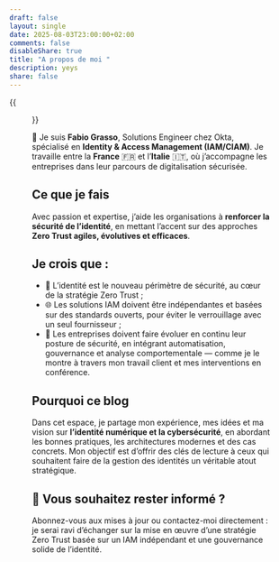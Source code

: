 ```yaml
---
draft: false
layout: single
date: 2025-08-03T23:00:00+02:00
comments: false
disableShare: true
title: "A propos de moi "
description: yeys
share: false
---
```

{{ <figure src="/profile-small.jpg" alt="Fabio" class="ma0 w-25 float-right"> }}

👋 Je suis **Fabio Grasso**, Solutions Engineer chez Okta, spécialisé en **Identity & Access Management (IAM/CIAM)**. Je travaille entre la **France** 🇫🇷 et l’**Italie** 🇮🇹, où j’accompagne les entreprises dans leur parcours de digitalisation sécurisée.

## Ce que je fais

Avec passion et expertise, j’aide les organisations à **renforcer la sécurité de l’identité**, en mettant l’accent sur des approches **Zero Trust agiles, évolutives et efficaces**.

## Je crois que :

* 🔐 L’identité est le nouveau périmètre de sécurité, au cœur de la stratégie Zero Trust ;
* 🌐 Les solutions IAM doivent être indépendantes et basées sur des standards ouverts, pour éviter le verrouillage avec un seul fournisseur ;
* 🚀 Les entreprises doivent faire évoluer en continu leur posture de sécurité, en intégrant automatisation, gouvernance et analyse comportementale — comme je le montre à travers mon travail client et mes interventions en conférence.

## Pourquoi ce blog

Dans cet espace, je partage mon expérience, mes idées et ma vision sur **l’identité numérique et la cybersécurité**, en abordant les bonnes pratiques, les architectures modernes et des cas concrets. Mon objectif est d’offrir des clés de lecture à ceux qui souhaitent faire de la gestion des identités un véritable atout stratégique.

## 📣 Vous souhaitez rester informé ?

Abonnez-vous aux mises à jour ou contactez-moi directement : je serai ravi d’échanger sur la mise en œuvre d’une stratégie Zero Trust basée sur un IAM indépendant et une gouvernance solide de l’identité.
